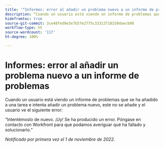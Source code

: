 ```yaml
---
title: '“Informes: error al añadir un problema nuevo a un informe de problemas”'
description: “Cuando un usuario está viendo un informe de problemas que se ha añadido a una tarea e intenta añadir un problema nuevo, este no se añade y el usuario ve un error.”
hidefromtoc: true
source-git-commit: 3ce48fed9e3e7b57e2775c33313718159daecb98
workflow-type: ht
source-wordcount: '117'
ht-degree: 100%

---
```



# Informes: error al añadir un problema nuevo a un informe de problemas

Cuando un usuario está viendo un informe de problemas que se ha añadido a una tarea e intenta añadir un problema nuevo, este no se añade y el usuario ve el siguiente error:

“Intentémoslo de nuevo. ¡Uy! Se ha producido un error. Póngase en contacto con Workfront para que podamos averiguar qué ha fallado y solucionarlo.”

_Notificado por primera vez el 1 de noviembre de 2022._

